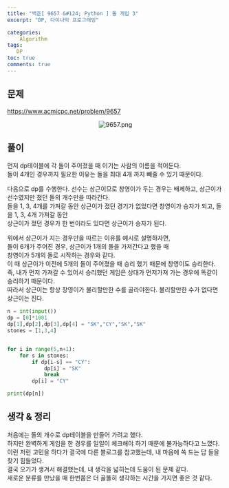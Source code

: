 ```yaml
---
title: "백준[ 9657 &#124; Python ] 돌 게임 3"
excerpt: "DP, 다이나믹 프로그래밍"

categories:
    Algorithm
tags:
   DP
toc: true
comments: true
---
```

## 문제  
<https://www.acmicpc.net/problem/9657>
<p align = "center"><img alt = "9657.png" src = "../../assets/images/boj/9657.png"></p>  

## 풀이  
먼저 dp테이블에 각 돌이 주어졌을 때 이기는 사람의 이름을 적어둔다.  
돌이 4개인 경우까지 필요한 이유는 돌을 최대 4개 까지 빼줄 수 있기 때문이다.  

다음으로 dp를 수행한다. 선수는 상근이므로 창영이가 두는 경우는 배제하고, 상근이가 선수였지만 졌던 돌의 개수만을 따라간다.  
돌을 1, 3, 4개를 가져갈 동안 상근이가 졌던 경기가 없었다면 창영이가 승자가 되고, 돌을 1, 3, 4개 가져갈 동안  
상근이가 졌던 경우가 한 번이라도 있다면 상근이가 승자가 된다.  

위에서 상근이가 지는 경우만을 따르는 이유를 예시로 설명하자면,  
돌이 6개가 주어진 경우, 상근이가 1개의 돌을 가져간다고 했을 때  
창영이가 5개의 돌로 시작하는 경우와 같다.  
이 때 상근이가 이전에 5개의 돌이 주어졌을 때 승리 했기 때문에 창영이도 승리한다.  
즉, 내가 먼저 가져갈 수 있어서 승리했던 게임은 상대가 먼저가져 가는 경우에 똑같이 승리하기 때문이다.  
따라서 상근이는 항상 창영이가 불리할만한 수를 골라야한다. 불리할만한 수가 없다면 상근이는 진다.  

```python  
n = int(input())
dp = [0]*1001
dp[1],dp[2],dp[3],dp[4] = "SK","CY","SK","SK"
stones = [1,3,4]


for i in range(5,n+1):
    for s in stones:
        if dp[i-s] == "CY":
            dp[i] = "SK"    
            break
        dp[i] = "CY"

print(dp[n])
```  
## 생각 & 정리  
처음에는 돌의 개수로 dp테이블을 만들어 가려고 했다.  
하지만 완벽하게 게임을 한 경우를 일일이 체크해야 하기 때문에 불가능하다고 느꼈다.  
이런 저런 고민을 하다가 결국에 다른 블로그를 참고했는데, 내 마음에 쏙 드는 답 들을 찾기 힘들었다.  
결국 오기가 생겨서 해결했는데, 내 생각을 넓히는데 도움이 된 문제 같다.  
새로운 분류를 만났을 때 한번쯤은 더 골똘히 생각하는 시간을 가지면 좋은 것 같다.
